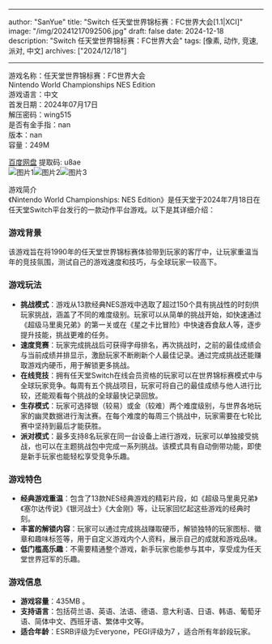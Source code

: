 
---
author: "SanYue"
title: "Switch 任天堂世界锦标赛：FC世界大会[1.1|XCI]"
image: "/img/20241217092506.jpg"
draft: false
date: 2024-12-18
description: "Switch 任天堂世界锦标赛：FC世界大会"
tags: [像素, 动作, 竞速, 派对, 中文]
archives: ["2024/12/18"]

---

游戏名称：任天堂世界锦标赛：FC世界大会   
Nintendo World Championships NES Edition    
游戏语言：中文  
首发日期：2024年07月17日  
解压密码：wing515  
是否有金手指：nan  
版本：nan   
容量：249M

[百度网盘](https://pan.baidu.com/s/1QXCqr-22iabcfd_n3Nq1Pw) 提取码: u8ae  
![图片1](/img/scs5vi.jpg)![图片2](/img/scs5vk.jpg)![图片3](/img/scs5vc.jpg)  

游戏简介  
《Nintendo World Championships: NES Edition》是任天堂于2024年7月18日在任天堂Switch平台发行的一款动作平台游戏。以下是其详细介绍：

### 游戏背景
该游戏旨在将1990年的任天堂世界锦标赛体验带到玩家的客厅中，让玩家重温当年的竞技氛围，测试自己的游戏速度和技巧，与全球玩家一较高下。

### 游戏玩法
- **挑战模式**：游戏从13款经典NES游戏中选取了超过150个具有挑战性的时刻供玩家挑战，涵盖了不同的难度级别。玩家可以从简单的挑战开始，如快速通过《超级马里奥兄弟》的第一关或在《星之卡比冒险》中快速吞食敌人等，逐步提升技能，挑战更难的任务。
- **速度竞赛**：玩家完成挑战后可获得字母排名，再次挑战时，之前的最佳成绩会与当前成绩并排显示，激励玩家不断刷新个人最佳记录。通过完成挑战还能赚取游戏内硬币，用于解锁更多挑战。
- **在线竞技**：拥有任天堂Switch在线会员资格的玩家可以在世界锦标赛模式中与全球玩家竞争。每周有五个挑战项目，玩家可将自己的最佳成绩与他人进行比较，还能观看每个挑战的全球最快记录回放。
- **生存模式**：玩家可选择银（较易）或金（较难）两个难度级别，与世界各地玩家的幽灵数据进行淘汰赛。在每个难度的每周三个挑战中，玩家需要在七轮比赛中坚持到最后才能获胜。
- **派对模式**：最多支持8名玩家在同一台设备上进行游戏，玩家可以单独接受挑战，也可以在主题挑战包中完成一系列挑战。该模式具有自动倒带功能，即使是新手玩家也能轻松享受竞争乐趣。

### 游戏特色
- **经典游戏重温**：包含了13款NES经典游戏的精彩片段，如《超级马里奥兄弟》《塞尔达传说》《银河战士》《大金刚》等，让玩家回忆起这些游戏的经典时刻。
- **丰富的解锁内容**：玩家可以通过完成挑战赚取硬币，解锁独特的玩家图标、徽章和趣味标签等，用于自定义游戏内个人资料，展示自己的成就和游戏品味。
- **低门槛高乐趣**：不需要精通整个游戏，新手玩家也能参与其中，享受成为任天堂世界冠军的乐趣。

### 游戏信息
- **游戏容量**：435MB 。
- **支持语言**：包括荷兰语、英语、法语、德语、意大利语、日语、韩语、葡萄牙语、简体中文、西班牙语、繁体中文等。
- **适合年龄**：ESRB评级为Everyone，PEGI评级为7 ，适合所有年龄段玩家。
